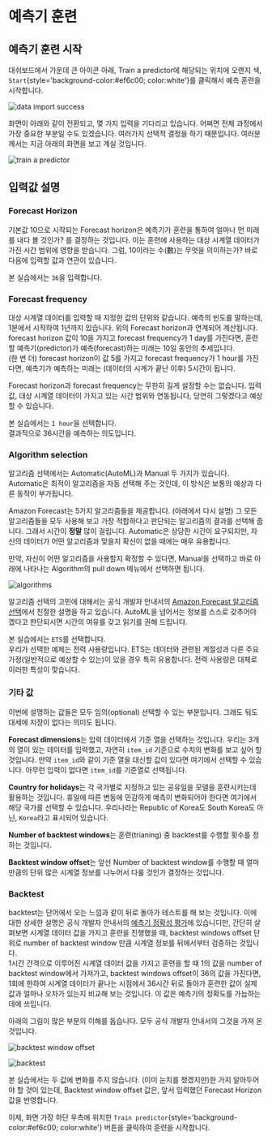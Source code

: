 # 예측기 훈련

## 예측기 훈련 시작

대쉬보드에서 가운데 큰 아이콘 아래, Train a predictor에 해당되는 위치에 오랜지 색, 
`Start`{style='background-color:#ef6c00; color:white'}를
클릭해서 예측 훈련을 시작합니다.

![data import success](/images/forecast/steps/04-02-successfully-imported.png)

화면이 아래와 같이 전환되고, 몇 가지 입력을 기다리고 있습니다. 어쩌면 전체 과정에서
가장 중요한 부분일 수도 있겠습니다. 여러가지 선택적 결정을 하기 때문입니다. 여러분께서는 지금
아래의 화면을 보고 계실 것입니다.

![train a predictor](/images/forecast/steps/05-01-train-predictor.png)

## 입력값 설명

### Forecast Horizon

기본값 10으로 시작되는 Forecast horizon은 예측기가 훈련을 통하여 얼마나 먼 미래를 내다 볼 것인가?
를 결정하는 것입니다. 이는 훈련에 사용하는 대상 시계열 데이터가 가진 시간 범위에 영향을 받습니다.
그럼, 10이라는 수(數)는 무엇을 의미하는가? 바로 다음에 입력할 값과 연관이 있습니다.

본 실습에서는 `36`을 입력합니다.

### Forecast frequency

대상 시계열 데이터를 입력할 때 지정한 값의 단위와 같습니다. 예측의 빈도를 말하는데, 1분에서 시작하여 1년까지 있습니다. 위의 Forecast horizon과 연계되어 계산됩니다.  
forecast horizon 값이 10을 가지고 forecast frequency가 1 day를 가진다면, 훈련할 예측기(predictor)가 예측(forecast)하는 미래는
10일 동안의 추세입니다.  
(한 번 더) forecast horizon이 값 5를 가지고 forecast frequency가 1 hour를 가진다면,
예측기가 예측하는 미래는 (데이터의 시계가 끝난 이후) 5시간이 됩니다.

Forecast horizon과 forecast frequency는 무한히 길게 설정할 수는 없습니다.
입력값, 대상 시계열 데이터이 가지고 있는 시간 범위와 연동됩니다, 당연히 그렇겠다고 예상할 수 있습니다.

본 실습에서는 `1 hour`을 선택합니다.  
결과적으로 36시간을 예측하는 의도입니다.

### Algorithm selection

알고리즘 선택에서는 Automatic(AutoML)과 Manual 두 가지가 있습니다.
Automatic은 최적이 알고리즘을 자동 선택해 주는 것인데, 이 방식은 보통의 예상과 다른 동작이 부가됩니다.

Amazon Forecast는 5가지 알고리즘들을 제공합니다. (아래에서 다시 설명)
그 모든 알고리즘들을 모두 사용해 보고 가장 적합하다고 판단되는 알고리즘의 결과를 선택해 줍니다.
그래서 시간이 **정말** 많이 걸립니다.
Automatic은 상당한 시간이 요구되지만, 자신의 데이터가 어떤 알고리즘과 맞을지 확신이 없을 때에는 매우 유용합니다.

만약, 자신이 어떤 알고리즘을 사용할지 확정할 수 있다면, Manual을 선택하고 바로 아래에 
나타나는 Algorithm의 pull down 메뉴에서 선택하면 됩니다.

![algorithms](/images/forecast/steps/05-02-algorithms.png)

알고리즘 선택의 고민에 대해서는 공식 개발자 안내서의 [Amazon Forecast 알고리즘 선택](https://docs.aws.amazon.com/ko_kr/forecast/latest/dg/aws-forecast-choosing-recipes.html)에서
친절한 설명을 하고 있습니다. AutoML을 넘어서는 정보를 스스로 갖추어야 겠다고 판단되시면
시간의 여유를 갖고 읽기를 권해 드립니다.

본 실습에서는 `ETS`를 선택합니다.  
우리가 선택한 예제는 전력 사용량입니다. ETS는 데이터와 관련된 계절성과 다른 주요 가정(일반적으로
예상할 수 있는)이 있을 경우 특히 유용합니다. 전력 사용량은 대체로 이러한 특성이 맞습니다.

### 기타 값

이번에 설명하는 값들은 모두 임의(optional) 선택할 수 있는 부분입니다.
그래도 둬도 대세에 지장이 없다는 의미도 됩니다.

**Forecast dimensions**는 입력 데이터에서 기준 열을 선택하는 것입니다.
우리는 3개의 열이 있는 데이터를 입력했고, 자연히 `item_id` 기준으로
수치의 변화를 보고 싶어 할 것입니다. 만약 `item_id`와 같이 기준 열을
대신할 값이 있다면 여기에서 선택할 수 있습니다.
아무런 입력이 없다면 `item_id`를 기준열로 선택됩니다.

**Country for holidays**는 각 국가별로 지정하고 있는 공유일을
모델을 훈련시키는데 활용하는 것입니다. 휴일에 따른 변동에 민감하게 예측이 변화되어야 한다면
여기에서 해당 국가를 선택할 수 있습니다.
우리나라는 Republic of Korea도 South Korea도 아닌, `Korea`라고 표시되어 있습니다.

**Number of backtest windows**는 훈련(trianing) 중 backtest를 수행할 횟수를
정하는 것입니다.

**Backtest window offset**는 앞선 Number of backtest window를 수행할 때
얼마만큼의 단위 많은 시계열 정보를 나누어서 다룰 것인가 결정하는 것입니다.

### Backtest

backtest는 단어에서 오는 느낌과 같이 뒤로 돌아가 테스트를 해 보는 것입니다.
이에 대한 상세한 설명은 공식 개발자 안내서의 [예측기 정확성 평가](https://docs.aws.amazon.com/ko_kr/forecast/latest/dg/metrics.html)에 있습니디만,
간단히 살펴보면
시계열 데이터 값을 가지고 훈련을 진행했을 때, backtest windows offset
단위로 number of backtest window 만큼 시계열 정보를 뒤에서부터 검증하는 것입니다.  
1시간 간격으로 이루어진 시계열 데이터 값을 가지고 훈련을 할 때
1의 값을 number of backtest window에서 가져가고, backtest windows offset이
36의 값을 가진다면, 1회에 한하여 시계열 데이터가 끝나는 시점에서 36시간 뒤로 돌아가
훈련한 값이 실제값과 얼마나 오차가 있는지 비교해 보는 것입니다.
이 값은 예측기의 정확도를 가늠하는데에 쓰입니다.

아래의 그림이 많은 부분의 이해를 돕습니다. 모두 공식 개발자 안내서의 그것을 가져 온 것입니다.

![backtest window offset](https://docs.aws.amazon.com/ko_kr/forecast/latest/dg/images/evaluation-offset.png)

![backtest](https://docs.aws.amazon.com/ko_kr/forecast/latest/dg/images/evaluation-backtests.png)

본 실습에서는 두 값에 변화를 주지 않습니다.
(이미 눈치를 챘겠지만)한 가지 알아두어야 할 것이 있는데, Backtest window offset 값은,
앞서 입력했던 Forecast Horizon 값을 반영합니다.

이제, 화면 가장 하단 우측에 위치한 `Train predictor`{style='background-color:#ef6c00; color:white'} 버튼을 클릭하여 훈련을 시작합니다.
